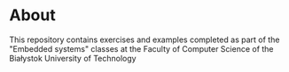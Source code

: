 # About
This repository contains exercises and examples completed as part of the "Embedded systems" classes at the Faculty of Computer Science of the Białystok University of Technology
